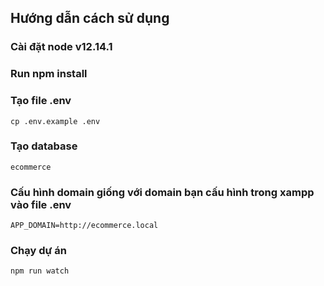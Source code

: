 ## Hướng dẫn cách sử dụng
### Cài đặt node v12.14.1
### Run npm install

### Tạo file .env
`cp .env.example .env`

### Tạo database
`ecommerce`
### Cấu hình domain giống với domain bạn cấu hình trong xampp vào file .env
`APP_DOMAIN=http://ecommerce.local`

### Chạy dự án
`npm run watch`
